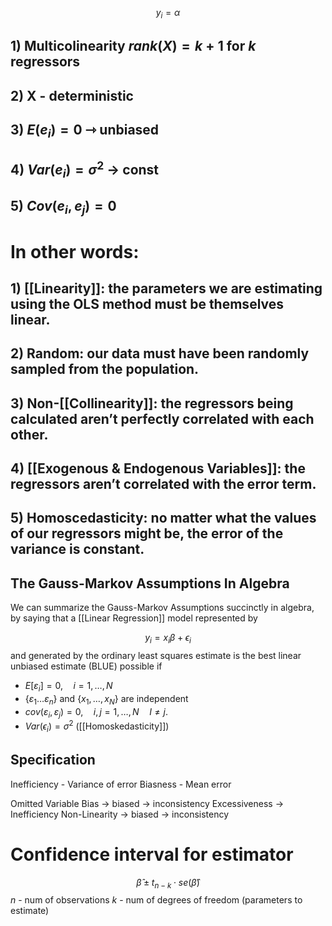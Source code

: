 
$$
y_{i}=\alpha
$$
## 1) Multicolinearity $rank(X)=k+1$ for $k$ regressors
## 2) X - deterministic 
## 3) $E(e_{i}) = 0$ ⇾ unbiased
## 4) $Var(e_{i})=\sigma^2$ → const
## 5) $Cov(e_{i}, e_{j})=0$

# In other words: 
## 1)  [[Linearity]]: the parameters we are estimating using the OLS method must be themselves linear.
## 2) Random: our data must have been randomly sampled from the population.
## 3) Non-[[Collinearity]]: the regressors being calculated aren’t perfectly correlated with each other.
## 4) [[Exogenous & Endogenous Variables]]: the regressors aren’t correlated with the error term.
## 5) Homoscedasticity: no matter what the values of our regressors might be, the error of the variance is constant.

## The Gauss-Markov Assumptions In Algebra

We can summarize the Gauss-Markov Assumptions succinctly in algebra, by saying that a [[Linear Regression]] model represented by

$$
y_{i } = x_{i}\beta + \epsilon_{i}
$$
and generated by the ordinary least squares estimate is the best linear unbiased estimate (BLUE) possible if
- $E[{ε_i}] = 0, \quad i = 1, … , N$
- $\{ε_1…ε_n\}$ and $\{x_1,…,x_N\}$ are independent
- $cov({ε_i, ε_j}) = 0, \quad i, j = 1,…, N \quad I ≠ j.$
- $Var(\epsilon_{i}) = \sigma^{2}$ ([[Homoskedasticity]])

##  Specification
Inefficiency - Variance of error
Biasness - Mean error

Omitted Variable Bias → biased → inconsistency
Excessiveness → Inefficiency
Non-Linearity → biased → inconsistency 

# Confidence interval for estimator
$$
\hat{\beta} \pm t_{n-k}  \cdot  se(\hat{\beta})
$$
$n$ - num of observations
$k$  - num of degrees of freedom (parameters to estimate)
